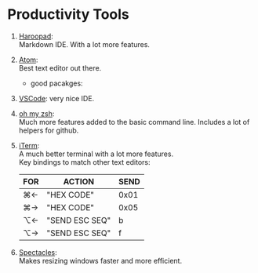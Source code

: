 # Productivity Tools

1. [Haroopad](http://pad.haroopress.com/page.html?f=editing-markdown):  
	Markdown IDE. With a lot more features.
2. [Atom](https://atom.io):  
	Best text editor out there.
    * good pacakges:
3. [VSCode](https://code.visualstudio.com/docs/?dv=osx):
	very nice IDE.
4. [oh my zsh](https://github.com/robbyrussell/oh-my-zsh):  
	Much more features added to the basic command line. Includes a lot of helpers for github.
5. [iTerm](https://www.iterm2.com):  
	A much better terminal with a lot more features.  
    Key bindings to match other text editors:

    |FOR  |ACTION        |SEND|
	|-----|--------------|----|
	|⌘←   |"HEX CODE"    |0x01|
    |⌘→   |"HEX CODE"    |0x05|
    |⌥←   |"SEND ESC SEQ"|b   |
    |⌥→   |"SEND ESC SEQ"|f   |

6. [Spectacles](https://www.spectacleapp.com):  
	Makes resizing windows faster and more efficient.